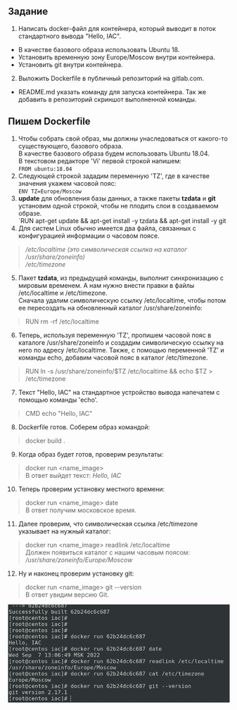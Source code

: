 ## Задание  
1. Написать docker-файл для контейнера, который выводит в поток стандартного вывода "Hello, IAC".  
- В качестве базового образа использовать Ubuntu 18.  
- Установить временную зону Europe/Moscow внутри контейнера.  
- Установить git внутри контейнера.  

2. Выложить Dockerfile в публичный репозиторий на gitlab.com.  
- README.md указать команду для запуска контейнера. Так же добавить в репозиторий скриншот выполненной команды.  

## Пишем Dockerfile 
1. Чтобы собрать свой образ, мы должны унаследоваться от какого-то существующего, базового  образа.  
В качестве базового образа будем использовать Ubuntu 18.04.  
В текстовом редакторе 'Vi' первой строкой напишем:  
`FROM ubuntu:18.04`  
2. Следующей строкой зададим переменную 'TZ', где в качестве значения укажем часовой пояс:  
`ENV TZ=Europe/Moscow`  
3. **update** для обновления базы данных, а также пакеты **tzdata** и **git** установим одной строкой, чтобы не плодить слои в создаваемом образе.  
`RUN apt-get update && apt-get install -y tzdata && apt-get install -y git 
4. Для систем Linux обычно имеется два файла, связанных с конфигурацией информации о часовом поясе.  
> */etc/localtime (это символическая ссылка на каталог /usr/share/zoneinfo)*  
> */etc/timezone*  

5. Пакет **tzdata**, из предыдущей команды, выполнит синхронизацию с мировым временем. А нам нужно внести правки в файлы /etc/localtime и /etc/timezone.  
Сначала удалим символическую ссылку /etc/localtime, чтобы потом ее пересоздать на обновленный каталог /usr/share/zoneinfo:  
> RUN rm -rf /etc/localtime  
6. Теперь, используя переменную 'TZ', пропишем часовой пояс в каталоге /usr/share/zoneinfo и создадим символическую ссылку на него по адресу /etc/localtime. Также, с помощью переменной 'TZ' и команды echo, добавим часовой пояс в каталог /etc/timezone.  
> RUN ln -s /usr/share/zoneinfo/$TZ /etc/localtime && echo $TZ > /etc/timezone  
7. Текст "Hello, IAC" на стандартное устройство вывода напечатем с помощью команды 'echo'.  
> CMD echo "Hello, IAC"  
8. Dockerfile готов. Соберем образ командой:  
> docker build .    
9. Когда образ будет готов, проверим результаты:  
> docker run <name_image>    
В ответ выйдет текст: *Hello, IAC*  
10. Теперь проверим установку местного времени:    
> docker run <name_image> date  
В ответ получим московское время.  
11. Далее проверим, что символическая ссылка /etc/timezone указывает на нужный каталог:  
> docker run <name_image> readlink /etc/localtime  
Должен появиться каталог с нашим часовым поясом: */usr/share/zoneinfo/Europe/Moscow*  
12. Ну и наконец проверим установку git:  
> docker run <name_image> git --version  
В ответ увидим версию Git.  


![](https://github.com/remizovk/test_iac/blob/ee2b3e63874bb27f0654bf8e10528351a7294337/Screenshot%20from%202022-09-07%2013-08-19.png)
